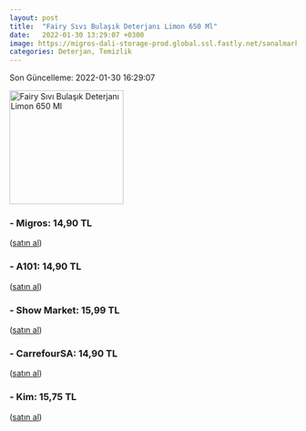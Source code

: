 ```yaml
---
layout: post
title:  "Fairy Sıvı Bulaşık Deterjanı Limon 650 Ml"
date:   2022-01-30 13:29:07 +0300
image: https://migros-dali-storage-prod.global.ssl.fastly.net/sanalmarket/product/30619668/30619668_urundetay-a7cd2c-1650x1650.jpg
categories: Deterjan, Temizlik
---
```


Son Güncelleme: 2022-01-30 16:29:07

<img src="https://migros-dali-storage-prod.global.ssl.fastly.net/sanalmarket/product/30619668/30619668_urundetay-a7cd2c-1650x1650.jpg" width="200" alt="Fairy Sıvı Bulaşık Deterjanı Limon 650 Ml" />


### - Migros: 14,90 TL
 (<a target="_blank" href="https://www.migros.com.tr/fairy-sivi-bulasik-deterjani-limon-650-ml-p-1d33814">satın al</a>)
### - A101: 14,90 TL
 (<a target="_blank" href="https://www.a101.com.tr/market/fairy-bulasik-deterjani-650-ml">satın al</a>)
### - Show Market: 15,99 TL
 (<a target="_blank" href="https://www.showsanal.com/product/fairy-650-ml-sivi-bulasik-deterjani-limon/57f01451-2a4a-4017-b49f-02afbe48ee86">satın al</a>)
### - CarrefourSA: 14,90 TL
 (<a target="_blank" href="https://www.carrefoursa.com/fairy-650-ml-sivi-bulasik-deterjani-limon-p-30020460">satın al</a>)
### - Kim: 15,75 TL
 (<a target="_blank" href="https://www.kimgeldi.com/fairy-sivi-650-ml-limon">satın al</a>)
